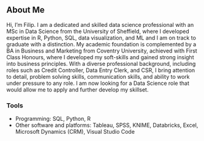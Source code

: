 ## About Me
Hi, I’m Filip. I am a dedicated and skilled data science professional with an MSc in Data Science from the University of Sheffield,
where I developed expertise in R, Python, SQL, data visualization, and ML and I am on track to graduate with a distinction.
My academic foundation is complemented by a BA in Business and Marketing from Coventry University, achieved with First Class Honours,
where I developed my soft-skills and gained strong insight into business principles. With a diverse professional background,
including roles such as Credit Controller, Data Entry Clerk, and CSR, I bring attention to detail, problem solving skills, communication skills,
and ability to work under pressure to any role. I am now looking for a Data Science role that would allow me to apply and further develop my skillset.
### Tools
- Programming: SQL, Python, R
- Other software and platforms: Tableau, SPSS, KNIME, Databricks, Excel, Microsoft Dynamics (CRM), Visual Studio Code
<!---
filsoch/filsoch is a ✨ special ✨ repository because its `README.md` (this file) appears on your GitHub profile.
You can click the Preview link to take a look at your changes.
--->
